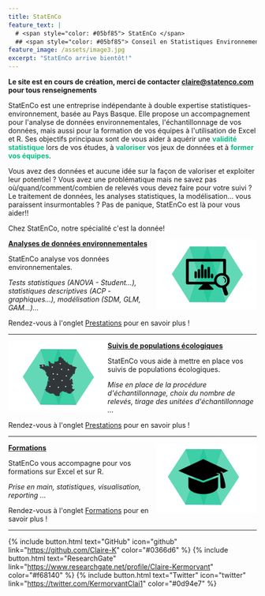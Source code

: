 ```yaml
---
title: StatEnCo
feature_text: |
  # <span style="color: #05bf85"> StatEnCo </span>
  ## <span style="color: #05bf85"> Conseil en Statistiques Environnementales </span>
feature_image: /assets/image3.jpg
excerpt: "StatEnCo arrive bientôt!"
---
```


**Le site est en cours de création, merci de contacter claire@statenco.com pour tous renseignements**

StatEnCo est une entreprise indépendante à double expertise statistiques-environnement, basée au Pays Basque. Elle propose un accompagnement pour l'analyse de données environnementales, l'échantillonnage de vos données, mais aussi pour la formation de vos équipes à l'utilisation de Excel et R. Ses objectifs principaux sont de vous aider à aquérir une <span style="color: #05bf85">**validité statistique**</span> lors de vos études, à <span style="color: #05bf85">**valoriser**</span> vos jeux de données et à <span style="color: #05bf85">**former vos équipes**</span>.

Vous avez des données et aucune idée sur la façon de valoriser et exploiter leur potentiel ? Vous avez une problématique mais ne savez pas où/quand/comment/combien de relevés vous devez faire pour votre suivi ?  Le traitement de données, les analyses statistiques, la modélisation... vous paraissent insurmontables ? Pas de panique, StatEnCo est là pour vous aider!!

Chez StatEnCo, notre spécialité c'est la donnée! 

<a href="https://statenco.com/formations/"><img align="right" width="40%" src="assets/badge_analyses.svg">
  **Analyses de données environnementales**
</a>

StatEnCo analyse vos données environnementales.

*Tests statistiques (ANOVA - Student...), statistiques descriptives (ACP - graphiques...), modélisation (SDM, GLM, GAM...)...* 

Rendez-vous à l'onglet [Prestations](https://statenco.com/categories/) pour en savoir plus ! <br>

<hr>


<a href="https://statenco.com/formations/"><img align="left" width="40%" src="assets/badge_ech.svg">
  **Suivis de populations écologiques**
</a>

StatEnCo vous aide à mettre en place vos suivis de populations écologiques. 

*Mise en place de la procédure d'échantillonnage, choix du nombre de relevés, tirage des unitées d'échantillonnage ...* 

Rendez-vous à l'onglet [Prestations](https://statenco.com/categories/) pour en savoir plus ! <br>

<hr>


<a href="https://statenco.com/formations/"><img align="right" width="40%" src="assets/badge_formation.svg">
  **Formations**
</a>

StatEnCo vous accompagne pour vos formations sur Excel et sur R.

*Prise en main, statistiques, visualisation, reporting ...* 

Rendez-vous à l'onglet [Formations](https://statenco.com/formations/) pour en savoir plus ! <br>


<hr>



{% include button.html text="GitHub" icon="github" link="https://github.com/Claire-K" color="#0366d6" %} {% include button.html text="ResearchGate" link="https://www.researchgate.net/profile/Claire-Kermorvant" color="#f68140" %} {% include button.html text="Twitter" icon="twitter" link="https://twitter.com/KermorvantClai1" color="#0d94e7" %} 


